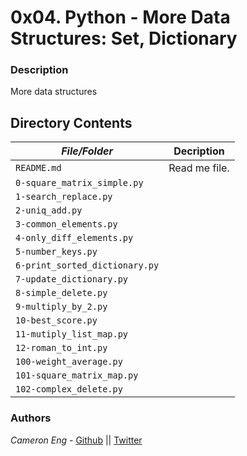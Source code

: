 # 0x04. Python - More Data Structures: Set, Dictionary
### Description
More data structures

## Directory Contents

|   ***File/Folder***    |  **Decription**                       |
|---------------|---------------------------------------|
| `README.md` |  Read me file. |
| `0-square_matrix_simple.py` |  |
| `1-search_replace.py` |  |
| `2-uniq_add.py` |  |
| `3-common_elements.py` |  |
| `4-only_diff_elements.py` |  |
| `5-number_keys.py` |  |
| `6-print_sorted_dictionary.py` |  |
| `7-update_dictionary.py` |  |
| `8-simple_delete.py` |  |
| `9-multiply_by_2.py` |  |
| `10-best_score.py` |  |
| `11-mutiply_list_map.py` |  |
| `12-roman_to_int.py` |  |
| `100-weight_average.py` |  |
| `101-square_matrix_map.py` |  |
| `102-complex_delete.py` |  |

### Authors
*Cameron Eng* - [Github](https://github.com/c_eng/) || [Twitter](https://twitter.com/c33Eng)
